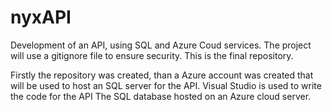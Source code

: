 # nyxAPI

Development of an API, using SQL and Azure Coud services. The project will use a gitignore file to ensure security. This is the final repository.

Firstly the repository was created, than a Azure account was created that will be used to host an SQL server for the API. Visual Studio is used to write the code for the API The SQL database hosted on an Azure cloud server.
